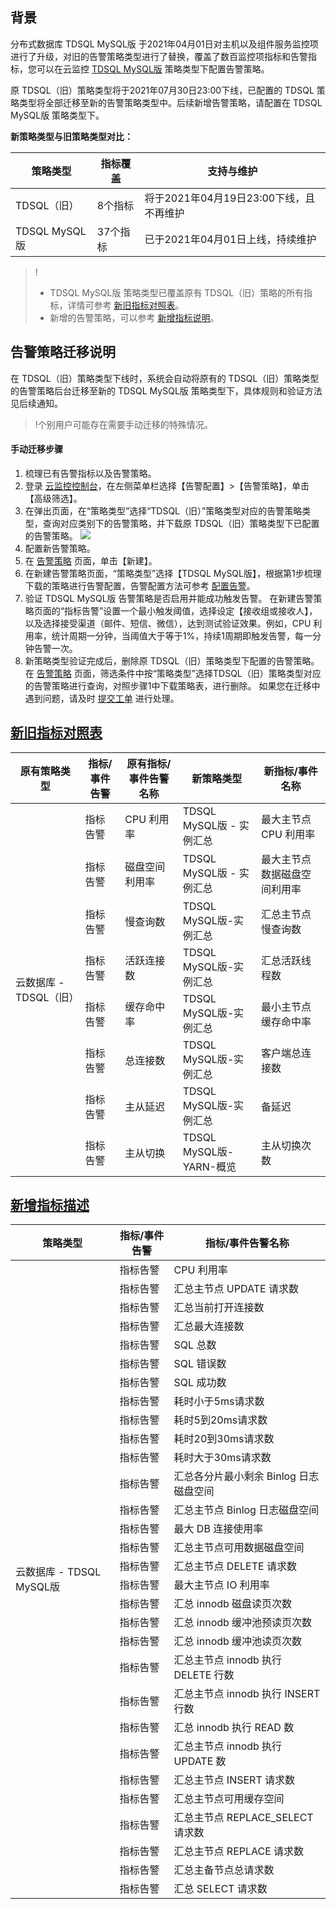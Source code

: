 ## 背景
分布式数据库 TDSQL MySQL版 于2021年04月01日对主机以及组件服务监控项进行了升级，对旧的告警策略类型进行了替换，覆盖了数百监控项指标和告警指标，您可以在云监控 [TDSQL MySQL版](https://cloud.tencent.com/document/product/248/54401) 策略类型下配置告警策略。

原 TDSQL（旧）策略类型将于2021年07月30日23:00下线，已配置的 TDSQL 策略类型将全部迁移至新的告警策略类型中。后续新增告警策略，请配置在 TDSQL MySQL版 策略类型下。

 **新策略类型与旧策略类型对比：**

| 策略类型      | 指标覆盖                                       | 支持与维护                              |
| ------------- | ------------------------------------- | ----------------------- |
| TDSQL（旧）           | 8个指标 | 将于2021年04月19日23:00下线，且不再维护 |
| TDSQL MySQL版 |37个指标           | 已于2021年04月01日上线，持续维护         |

>!
>- TDSQL MySQL版 策略类型已覆盖原有 TDSQL（旧）策略的所有指标，详情可参考 [新旧指标对照表](#jump)。
> - 新增的告警策略，可以参考 [新增指标说明](#jump2)。

## 告警策略迁移说明
在 TDSQL（旧）策略类型下线时，系统会自动将原有的 TDSQL（旧）策略类型的告警策略后台迁移至新的 TDSQL MySQL版 策略类型下，具体规则和验证方法见后续通知。

>!个别用户可能存在需要手动迁移的特殊情况。

#### 手动迁移步骤
1. 梳理已有告警指标以及告警策略。
  1. 登录 [云监控控制台](https://console.cloud.tencent.com/monitor/alarm2/policy)，在左侧菜单栏选择【告警配置】>【告警策略】，单击【高级筛选】。
  2. 在弹出页面，在“策略类型”选择“TDSQL（旧）”策略类型对应的告警策略类型，查询对应类别下的告警策略，并下载原 TDSQL（旧）策略类型下已配置的告警策略。
![](https://main.qcloudimg.com/raw/915aa69f6ef27fe2fda9bb289f1ff40d.png)
2. 配置新告警策略。
  1. 在 [告警策略](https://console.cloud.tencent.com/monitor/alarm2/policy) 页面，单击【新建】。
  2. 在新建告警策略页面，“策略类型”选择【TDSQL MySQL版】，根据第1步梳理下载的策略进行告警配置，告警配置方法可参考 [配置告警](https://cloud.tencent.com/document/product/589/14626)。
3. 验证 TDSQL MySQL版 告警策略是否启用并能成功触发告警。
在新建告警策略页面的“指标告警”设置一个最小触发阈值，选择设定【接收组或接收人】，以及选择接受渠道（邮件、短信、微信），达到测试验证效果。例如，CPU 利用率，统计周期一分钟，当阈值大于等于1%，持续1周期即触发告警，每一分钟告警一次。
4. 新策略类型验证完成后，删除原 TDSQL（旧）策略类型下配置的告警策略。
在 [告警策略](https://console.cloud.tencent.com/monitor/alarm2/policy) 页面，筛选条件中按“策略类型”选择TDSQL（旧）策略类型对应的告警策略进行查询，对照步骤1中下载策略表，进行删除。
如果您在迁移中遇到问题，请及时 [提交工单](https://console.cloud.tencent.com/workorder/category) 进行处理。

## [新旧指标对照表](id:jump)
<table>
<thead><tr><th><strong>原有策略类型</strong></th><th><strong>指标/事件告警</strong></th><th><strong>原有指标/事件告警名称</strong></th><th><strong>新策略类型</strong></th><th><strong>新指标/事件名称</strong></th></tr></thead>
<tbody><tr>
<td rowspan="14">云数据库 - TDSQL（旧）</td>
<td>指标告警</td><td>CPU 利用率</td>
<td>TDSQL MySQL版 - 实例汇总</td><td>最大主节点 CPU 利用率</td></tr>
<tr>
<td>指标告警</td><td>磁盘空间利用率</td>
<td>TDSQL MySQL版 - 实例汇总</td><td>最大主节点数据磁盘空间利用率</td></tr>
<tr>
<td>指标告警</td><td>慢查询数</td>
<td>TDSQL MySQL版-实例汇总</td><td>汇总主节点慢查询数</td></tr>
<tr>
<td>指标告警</td><td>活跃连接数</td>
<td>TDSQL MySQL版-实例汇总</td><td>汇总活跃线程数</td></tr>
<tr>
<td>指标告警</td><td>缓存命中率</td>
<td>TDSQL MySQL版-实例汇总</td><td>最小主节点缓存命中率</td></tr>
<tr>
<td>指标告警</td><td>总连接数</td>
<td>TDSQL MySQL版-实例汇总</td><td>客户端总连接数</td></tr>
<tr>
<td>指标告警</td><td>主从延迟</td>
<td>TDSQL MySQL版-实例汇总</td><td>备延迟</td></tr>
<tr>
<td>指标告警</td><td>主从切换</td>
<td>TDSQL MySQL版-YARN-概览</td><td>主从切换次数</td></tr>
</tbody></table>

## [新增指标描述](id:jump2)
<table>
<thead><tr><th><strong>策略类型</strong></th><th><strong>指标/事件告警</strong></th><th><strong>指标/事件告警名称</strong></th></tr></thead>
<tbody><tr>
<td rowspan="30">云数据库 - TDSQL MySQL版</td>
<td>指标告警</td><td>CPU 利用率</td></tr>
<tr>
<td>指标告警</td><td>汇总主节点 UPDATE 请求数</td></tr>
<tr>
<td>指标告警</td><td>汇总当前打开连接数</td></tr>
<tr>
<td>指标告警</td><td>汇总最大连接数</td></tr>
<tr>
<td>指标告警</td><td>SQL 总数</td></tr>
<tr>
<td>指标告警</td><td>SQL 错误数</td></tr>
<tr>
<td>指标告警</td><td>SQL 成功数</td></tr>
<tr>
<td>指标告警</td><td>耗时小于5ms请求数</td></tr>
<tr>
<td>指标告警</td><td>耗时5到20ms请求数</td></tr>
<tr>
<td>指标告警</td><td>耗时20到30ms请求数</td></tr>
<tr>
<td>指标告警</td><td>耗时大于30ms请求数</td></tr>
<tr>
<td>指标告警</td><td>汇总各分片最小剩余 Binlog 日志磁盘空间</td></tr>
<tr>
<td>指标告警</td><td>汇总主节点 Binlog 日志磁盘空间</td></tr>
<tr>
<td>指标告警</td><td>最大 DB 连接使用率</td></tr>
<tr>
<td>指标告警</td><td>汇总主节点可用数据磁盘空间</td></tr>
<tr>
<td>指标告警</td><td>汇总主节点 DELETE 请求数</td></tr>
<tr>
<td>指标告警</td><td>最大主节点 IO 利用率</td></tr>
<tr>
<td>指标告警</td><td>汇总 innodb 磁盘读页次数</td></tr>
<tr>
<td>指标告警</td><td>汇总 innodb 缓冲池预读页次数</td></tr>
<tr>
<td>指标告警</td><td>汇总 innodb 缓冲池读页次数</td></tr>
<tr>
<td>指标告警</td><td>汇总主节点 innodb 执行 DELETE 行数</td></tr>
<tr>
<td>指标告警</td><td>汇总主节点 innodb 执行 INSERT 行数</td></tr>
<tr>
<td>指标告警</td><td>汇总 innodb 执行 READ 数</td></tr>
<tr>
<td>指标告警</td><td>汇总主节点 innodb 执行 UPDATE 数</td></tr>
<tr>
<td>指标告警</td><td>汇总主节点 INSERT 请求数</td></tr>
<tr>
<td>指标告警</td><td>汇总主节点可用缓存空间</td></tr>
<tr>
<td>指标告警</td><td>汇总主节点 REPLACE_SELECT 请求数</td></tr>
<tr>
<td>指标告警</td><td>汇总主节点 REPLACE 请求数</td></tr>
<tr>
<td>指标告警</td><td>汇总主备节点总请求数</td></tr>
<tr>
<td>指标告警</td><td>汇总 SELECT 请求数</td></tr>
</tbody></table>

